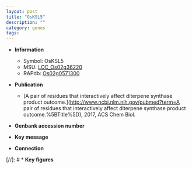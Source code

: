 ```yaml
---
layout: post
title: "OsKSL5"
description: ""
category: genes
tags: 
---
```


* **Information**  
    + Symbol: OsKSL5  
    + MSU: [LOC_Os02g36220](http://rice.uga.edu/cgi-bin/ORF_infopage.cgi?orf=LOC_Os02g36220)  
    + RAPdb: [Os02g0571300](http://rapdb.dna.affrc.go.jp/viewer/gbrowse_details/irgsp1?name=Os02g0571300)  

* **Publication**  
    + [A pair of residues that interactively affect diterpene synthase product outcome.](http://www.ncbi.nlm.nih.gov/pubmed?term=A pair of residues that interactively affect diterpene synthase product outcome.%5BTitle%5D), 2017, ACS Chem Biol.

* **Genbank accession number**  

* **Key message**  

* **Connection**  

[//]: # * **Key figures**  


